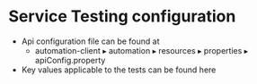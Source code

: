 # Service Testing configuration



* Api configuration file can be found at ⁨
  * automation-client⁩ ▸ ⁨automation⁩ ▸ ⁨resources⁩ ▸ properties ▸ apiConfig.property
* Key values applicable to the tests can be found here

